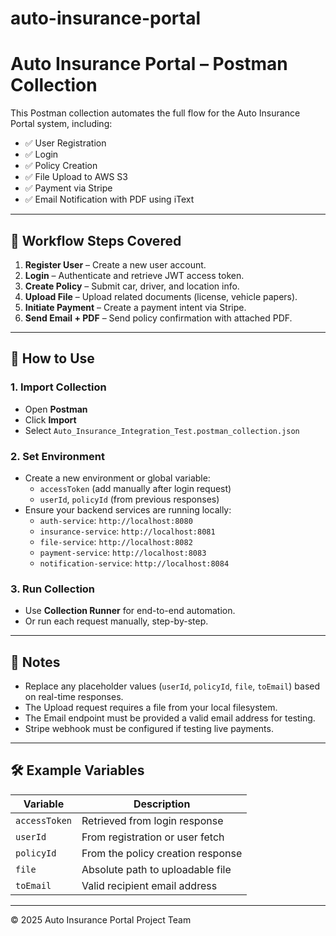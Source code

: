 # auto-insurance-portal

# Auto Insurance Portal – Postman Collection

This Postman collection automates the full flow for the Auto Insurance Portal system, including:

- ✅ User Registration  
- ✅ Login  
- ✅ Policy Creation  
- ✅ File Upload to AWS S3  
- ✅ Payment via Stripe  
- ✅ Email Notification with PDF using iText  

---

## 🧪 Workflow Steps Covered

1. **Register User** – Create a new user account.
2. **Login** – Authenticate and retrieve JWT access token.
3. **Create Policy** – Submit car, driver, and location info.
4. **Upload File** – Upload related documents (license, vehicle papers).
5. **Initiate Payment** – Create a payment intent via Stripe.
6. **Send Email + PDF** – Send policy confirmation with attached PDF.

---

## 🚀 How to Use

### 1. Import Collection
- Open **Postman**
- Click **Import**
- Select `Auto_Insurance_Integration_Test.postman_collection.json`

### 2. Set Environment
- Create a new environment or global variable:
  - `accessToken` (add manually after login request)
  - `userId`, `policyId` (from previous responses)
- Ensure your backend services are running locally:
  - `auth-service`: `http://localhost:8080`
  - `insurance-service`: `http://localhost:8081`
  - `file-service`: `http://localhost:8082`
  - `payment-service`: `http://localhost:8083`
  - `notification-service`: `http://localhost:8084`

### 3. Run Collection
- Use **Collection Runner** for end-to-end automation.
- Or run each request manually, step-by-step.

---

## 📂 Notes

- Replace any placeholder values (`userId`, `policyId`, `file`, `toEmail`) based on real-time responses.
- The Upload request requires a file from your local filesystem.
- The Email endpoint must be provided a valid email address for testing.
- Stripe webhook must be configured if testing live payments.

---

## 🛠 Example Variables

| Variable     | Description                        |
|--------------|------------------------------------|
| `accessToken`| Retrieved from login response      |
| `userId`     | From registration or user fetch    |
| `policyId`   | From the policy creation response  |
| `file`       | Absolute path to uploadable file   |
| `toEmail`    | Valid recipient email address      |

---

© 2025 Auto Insurance Portal Project Team


